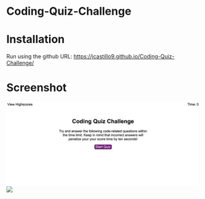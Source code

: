 # Coding-Quiz-Challenge
# Installation
Run using the github URL: https://jcastillo9.github.io/Coding-Quiz-Challenge/

# Screenshot
<img src="./Assets/Images/homepage.png"/>
<img src="./Assets/Images/question.png"/>